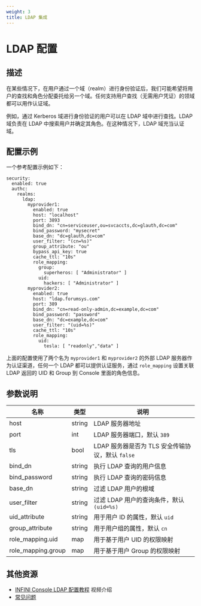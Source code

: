 ```yaml
---
weight: 3
title: LDAP 集成
---
```


# LDAP 配置

## 描述

在某些情况下，在用户通过一个域（realm）进行身份验证后，我们可能希望将用户的查找和角色分配委托给另一个域。任何支持用户查找（无需用户凭证）的领域都可以用作认证域。

例如，通过 Kerberos 域进行身份验证的用户可以在 LDAP 域中进行查找。LDAP 域负责在 LDAP 中搜索用户并确定其角色。在这种情况下，LDAP 域充当认证域。

## 配置示例

一个参考配置示例如下：

```
security:
  enabled: true
  authc:
    realms:
      ldap:
        myprovider1:
          enabled: true
          host: "localhost"
          port: 3893
          bind_dn: "cn=serviceuser,ou=svcaccts,dc=glauth,dc=com"
          bind_password: "mysecret"
          base_dn: "dc=glauth,dc=com"
          user_filter: "(cn=%s)"
          group_attribute: "ou"
          bypass_api_key: true
          cache_ttl: "10s"
          role_mapping:
            group:
              superheros: [ "Administrator" ]
            uid:
              hackers: [ "Administrator" ]
        myprovider2:
          enabled: true
          host: "ldap.forumsys.com"
          port: 389
          bind_dn: "cn=read-only-admin,dc=example,dc=com"
          bind_password: "password"
          base_dn: "dc=example,dc=com"
          user_filter: "(uid=%s)"
          cache_ttl: "10s"
          role_mapping:
            uid:
              tesla: [ "readonly","data" ]
```

上面的配置使用了两个名为 `myprovider1` 和 `myprovider2` 的外部 LDAP 服务器作为认证渠道，任何一个 LDAP 都可以提供认证服务，通过 `role_mapping` 设置关联 LDAP 返回的 UID 和 Group 到 Console 里面的角色信息。

## 参数说明

| 名称               | 类型   | 说明                                             |
| ------------------ | ------ | ------------------------------------------------ |
| host               | string | LDAP 服务器地址                                  |
| port               | int    | LDAP 服务器端口，默认 `389`                      |
| tls                | bool   | LDAP 服务器是否为 TLS 安全传输协议，默认 `false` |
| bind_dn            | string | 执行 LDAP 查询的用户信息                         |
| bind_password      | string | 执行 LDAP 查询的密码信息                         |
| base_dn            | string | 过滤 LDAP 用户的根域                             |
| user_filter        | string | 过滤 LDAP 用户的查询条件，默认 `(uid=%s)`        |
| uid_attribute      | string | 用于用户 ID 的属性，默认 `uid`                   |
| group_attribute    | string | 用于用户组的属性，默认 `cn`                      |
| role_mapping.uid   | map    | 用于基于用户 UID 的权限映射                      |
| role_mapping.group | map    | 用于基于用户 Group 的权限映射                    |

## 其他资源
* [INFINI Console LDAP 配置教程](https://www.bilibili.com/video/BV1kj411S74B/) 视频介绍
* [常见问题](https://www.infinilabs.cn/blog/2023/console-ldap-setting/)